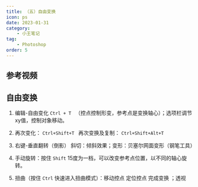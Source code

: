 ```yaml
---
title: （五）自由变换
icon: ps
date: 2023-01-31
category:
    - 小王笔记
tag: 
    - Photoshop
order: 5
---
```


## 参考视频


## 自由变换
1. 编辑-自由变化 `Ctrl + T ` （控点控制形变，参考点是变换轴心）；选项栏调节xy值，控制对象移动。

2. 再次变化： `Ctrl+Shift+T ` 再次变换及复制： `Ctrl+Shift+Alt+T`

3. 右键-垂直翻转（倒影） 斜切：倾斜效果；变形：贝塞尔网面变形（钢笔工具）

4. 手动旋转：按住 `Shift` 15度为一档，可以改变参考点位置，以不同的轴心旋转。

5. 扭曲（按住 `Ctrl` 快速进入扭曲模式）：移动控点 定位控点 完成变换 ；透视